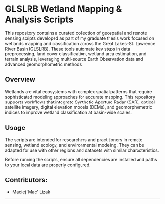 # GLSLRB Wetland Mapping & Analysis Scripts

This repository contains a curated collection of geospatial and remote sensing scripts developed as part of my graduate thesis work focused on wetlands mapping and classification across the Great Lakes–St. Lawrence River Basin (GLSLRB). These tools automate key steps in data preprocessing, land cover classification, wetland area estimation, and terrain analysis, leveraging multi-source Earth Observation data and advanced geomorphometric methods.

## Overview

Wetlands are vital ecosystems with complex spatial patterns that require sophisticated modeling approaches for accurate mapping. This repository supports workflows that integrate Synthetic Aperture Radar (SAR), optical satellite imagery, digital elevation models (DEMs), and geomorphometric indices to improve wetland classification at basin-wide scales.


## Usage
The scripts are intended for researchers and practitioners in remote sensing, wetland ecology, and environmental modeling. They can be adapted for use with other regions and datasets with similar characteristics.

Before running the scripts, ensure all dependencies are installed and paths to your local data are properly configured.


## Contributors:
- Maciej 'Mac' Lizak

---
